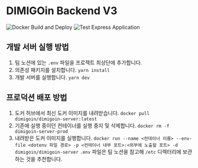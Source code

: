 # DIMIGOin Backend V3
![Docker Build and Deploy](https://github.com/dimigoin/dimigoin-back-v3/workflows/Docker%20Build%20and%20Deploy/badge.svg)
![Test Express Application](https://github.com/dimigoin/dimigoin-back-v3/workflows/Test%20Express%20Application/badge.svg)

## 개발 서버 실행 방법
1. 팀 노션에 있는 `.env` 파일을 프로젝트 최상단에 추가합니다.
2. 의존성 패키지를 설치합니다.
`yarn install`
3. 개발 서버를 실행합니다.
`yarn dev`

## 프로덕션 배포 방법
1. 도커 허브에서 최신 도커 이미지를 내려받습니다.
`docker pull dimigoin/dimigoin-server:latest`
2. 기존에 실행 중이던 컨테이너를 실행 중지 및 삭제합니다.
`docker rm -f dimigoin-server-prod`
3. 내려받은 도커 이미지를 실행합니다.
`docker run --name <컨테이너 이름> --env-file <dotenv 파일 경로> -p <컨테이너 내부 포트>:<외부에 노출할 포트> -d dimigoin/dimigoin-server`
`.env` 파일은 팀 노션을 참고해 `/etc` 디렉터리에 보관하는 것을 추천합니다.
